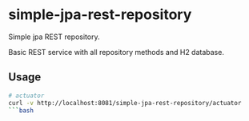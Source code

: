 # simple-jpa-rest-repository
Simple jpa REST repository.

Basic REST service with all repository methods and H2 database.

## Usage

```bash
# actuator
curl -v http://localhost:8081/simple-jpa-rest-repository/actuator
```bash
